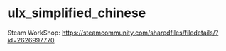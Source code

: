 # ulx_simplified_chinese

Steam WorkShop: https://steamcommunity.com/sharedfiles/filedetails/?id=2626997770
